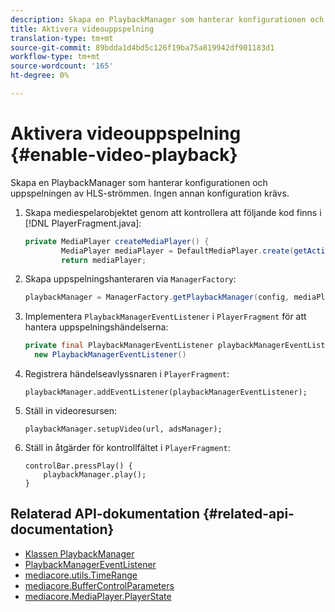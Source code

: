 ```yaml
---
description: Skapa en PlaybackManager som hanterar konfigurationen och uppspelningen av HLS-strömmen. Ingen annan konfiguration krävs.
title: Aktivera videouppspelning
translation-type: tm+mt
source-git-commit: 89bdda1d4bd5c126f19ba75a819942df901183d1
workflow-type: tm+mt
source-wordcount: '165'
ht-degree: 0%

---
```



# Aktivera videouppspelning {#enable-video-playback}

Skapa en PlaybackManager som hanterar konfigurationen och uppspelningen av HLS-strömmen. Ingen annan konfiguration krävs.

1. Skapa mediespelarobjektet genom att kontrollera att följande kod finns i [!DNL PlayerFragment.java]:

   ```java
   private MediaPlayer createMediaPlayer() { 
           MediaPlayer mediaPlayer = DefaultMediaPlayer.create(getActivity().getApplicationContext()); 
           return mediaPlayer;
   ```

   <!-- I've duplicated this information. It also exists in the PlayerFragment section, just before the Feature manager section. I figured that I should have it here as well, in case they jump directly to this section.-->

1. Skapa uppspelningshanteraren via `ManagerFactory`:

   ```java
   playbackManager = ManagerFactory.getPlaybackManager(config, mediaPlayer);
   ```

1. Implementera `PlaybackManagerEventListener` i `PlayerFragment` för att hantera uppspelningshändelserna:

   ```java
   private final PlaybackManagerEventListener playbackManagerEventListener =  
     new PlaybackManagerEventListener() 
   ```

1. Registrera händelseavlyssnaren i `PlayerFragment`:

   ```
   playbackManager.addEventListener(playbackManagerEventListener);
   ```

1. Ställ in videoresursen:

   ```
   playbackManager.setupVideo(url, adsManager); 
   ```

1. Ställ in åtgärder för kontrollfältet i `PlayerFragment`:

   ```
   controlBar.pressPlay() { 
       playbackManager.play();  
   }
   ```

## Relaterad API-dokumentation {#related-api-documentation}

* [Klassen PlaybackManager](https://help.adobe.com/en_US/primetime/api/reference_implementation/android/javadoc/com/adobe/primetime/reference/manager/PlaybackManager.html)
* [PlaybackManagerEventListener](https://help.adobe.com/en_US/primetime/api/reference_implementation/android/javadoc/com/adobe/primetime/reference/manager/PlaybackManager.PlaybackManagerEventListener.html)
* [mediacore.utils.TimeRange](https://help.adobe.com/en_US/primetime/api/psdk/javadoc/com/adobe/mediacore/utils/TimeRange.html)
* [mediacore.BufferControlParameters](https://help.adobe.com/en_US/primetime/api/psdk/javadoc/com/adobe/mediacore/BufferControlParameters.html)
* [mediacore.MediaPlayer.PlayerState](https://help.adobe.com/en_US/primetime/api/psdk/javadoc/com/adobe/mediacore/MediaPlayer.PlayerState.html)